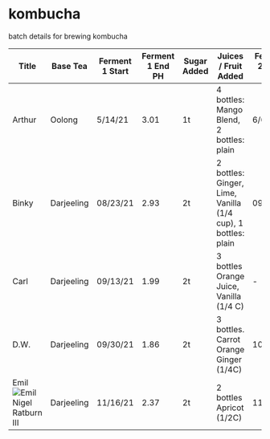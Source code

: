 # kombucha

batch details for brewing kombucha

| Title | Base Tea | Ferment 1 Start | Ferment 1 End PH | Sugar Added | Juices / Fruit Added | Ferment 2 Start Date | Finish Date | Ferment 2 End PH |
|-------|----------|-----------------|--------------|-------------|----------------------|----------------------|-------------|-----------|
| Arthur | Oolong | 5/14/21 | 3.01 | 1t | 4 bottles: Mango Blend, 2 bottles: plain | 6/6/21 | 6/9/21 | 3.02 |
| Binky | Darjeeling | 08/23/21 | 2.93 | 2t | 2 bottles: Ginger, Lime, Vanilla (1/4 cup), 1 bottles: plain | 09/02/21 | 09/06/21 | flavored: 2.93, plain: 3.00 |
| Carl | Darjeeling | 09/13/21 | 1.99 | 2t  | 3 bottles Orange Juice, Vanilla (1/4 C)  | - | - | - |
| D.W. | Darjeeling | 09/30/21 | 1.86 | 2t | 3 bottles. Carrot Orange Ginger (1/4C) | 10/07/21 | 10/10/21 | 2.46 |
| Emil ![Emil Nigel Ratburn III](https://static.wikia.nocookie.net/parody/images/2/2b/521bf5779fd023792ec7cb0b8bfff743_400x400.jpg/revision/latest?cb=20170721033044)| Darjeeling | 11/16/21 | 2.37 | 2t | 2 bottles Apricot (1/2C) | 11/24/21 | - | - |
